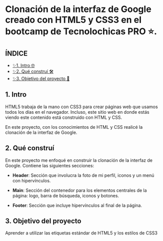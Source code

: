 # Clonación de la interfaz de Google creado con HTML5 y CSS3 en el bootcamp de Tecnolochicas PRO ⭐. 

## ÍNDICE

* [✨1. Intro 🤓](https://github.com/fridaOm/ClonDeGoogle/blob/main/README.md#1-intro)
* [✨2. Qué construí 🛠](https://github.com/fridaOm/ClonDeGoogle/blob/main/README.md#2-qu%C3%A9-constru%C3%AD)
* [✨3. Objetivo del proyecto 🎯](https://github.com/fridaOm/ClonDeGoogle/blob/main/README.md#3-objetivo-del-proyecto)

## 1. Intro
HTML5 trabaja de la mano con CSS3 para crear páginas web que usamos todos los días en el navegador. Incluso, este sitio web en donde estás viendo este contenido está construido con HTML y CSS. 

En este proyecto, con los conocimientos de HTML y CSS realicé la clonación de la interfaz de Google.

## 2. Qué construí
En este proyecto me enfoqué en construir la clonación de la interfaz de Google.
Contiene las siguientes secciones:
* **Header**: Sección que involucra la foto de mi perfil, iconos y un menú con hipervínculos.

* **Main**: Sección del contenedor para los elementos centrales de la página: logo, barra de búsqueda, iconos y botones.

* **Footer**: Sección que incluye hipervínculos al final de la página.

## 3. Objetivo del proyecto
Aprender a utilizar las etiquetas estándar de HTML5 y los estilos de CSS3
